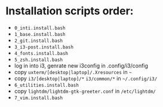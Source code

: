 # Installation scripts order:
- `0_inti.install.bash`
- `1_base.install.bash`
- `2_git.install.bash`
- `3_i3-post.install.bash`
- `4_fonts.install.bash`
- `5_zsh.install.bash`
- log in into i3, genrate new i3config in .config/i3/config
- copy `uxterm/[desktop|laptop]/.Xresources` in `~`
- copy `i3/[desktop|laptop]/*` `i3/common/*` in `~/.config/i3/`
- `6_utilities.install.bash`
- copy `lightdm/lightdm-gtk-greeter.conf` in `/etc/lightdm/`
- `7_vim.install.bash`

